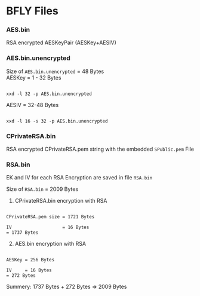 # BFLY Files

### AES.bin
RSA encrypted AESKeyPair (AESKey+AESIV) 

### AES.bin.unencrypted

Size of `AES.bin.unencrypted` = 48 Bytes <br>
AESKey = 1 - 32 Bytes <br>
<pre><code>
xxd -l 32 -p AES.bin.unencrypted
</code></pre>
AESIV  = 32-48 Bytes <br>
<pre><code>
xxd -l 16 -s 32 -p AES.bin.unencrypted
</code></pre>

### CPrivateRSA.bin
RSA encrypted CPrivateRSA.pem string with the embedded `SPublic.pem` File

### RSA.bin
EK and IV for each RSA Encryption are saved in file `RSA.bin`

Size of `RSA.bin` = 2009 Bytes <br>
1. CPrivateRSA.bin encryption with RSA
<pre><code>
CPrivateRSA.pem size = 1721 Bytes <br>
IV                   = 16 Bytes
= 1737 Bytes
</code></pre>

2. AES.bin encryption with RSA
<pre><code>
AESKey = 256 Bytes <br>
IV     = 16 Bytes
= 272 Bytes
</code></pre>

Summery: 1737 Bytes + 272 Bytes => 2009 Bytes

